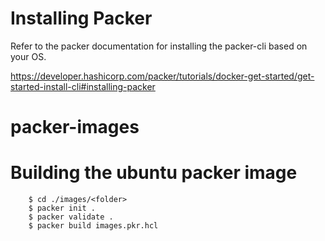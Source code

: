 # Installing Packer
Refer to the packer documentation for installing the packer-cli based on your OS.

https://developer.hashicorp.com/packer/tutorials/docker-get-started/get-started-install-cli#installing-packer

# packer-images

# Building the ubuntu packer image
```
    $ cd ./images/<folder>
    $ packer init .
    $ packer validate .
    $ packer build images.pkr.hcl
```


